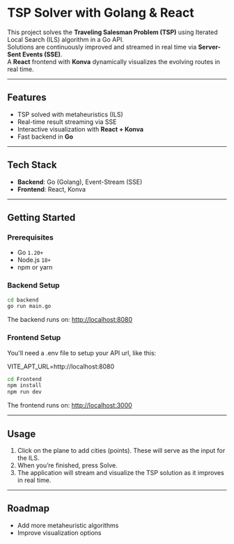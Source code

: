 # TSP Solver with Golang & React

This project solves the **Traveling Salesman Problem (TSP)** using Iterated Local Search (ILS) algorithm in a Go API.  
Solutions are continuously improved and streamed in real time via **Server-Sent Events (SSE)**.  
A **React** frontend with **Konva** dynamically visualizes the evolving routes in real time.

---

## Features

- TSP solved with metaheuristics (ILS)  
- Real-time result streaming via SSE  
- Interactive visualization with **React + Konva**  
- Fast backend in **Go**  

---

## Tech Stack

- **Backend**: Go (Golang), Event-Stream (SSE)  
- **Frontend**: React, Konva  

---

## Getting Started

### Prerequisites
- Go `1.20+`  
- Node.js `18+`  
- npm or yarn  

### Backend Setup
```bash
cd backend
go run main.go
```
The backend runs on: [http://localhost:8080](http://localhost:8080)

### Frontend Setup

You'll need a .env file to setup your API url, like this:

VITE_APT_URL=http://localhost:8080

```bash
cd Frontend
npm install
npm run dev
```
The frontend runs on: [http://localhost:3000](http://localhost:3000)

---

## Usage

1. Click on the plane to add cities (points). These will serve as the input for the ILS.
2. When you’re finished, press Solve.
3. The application will stream and visualize the TSP solution as it improves in real time.

---

## Roadmap

- Add more metaheuristic algorithms  
- Improve visualization options  
